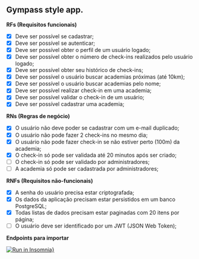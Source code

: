 ## Gympass style app.

**RFs (Requisitos funcionais)**
 * [x] Deve ser possível se cadastrar;
 * [x] Deve ser possível se autenticar;
 * [x] Deve ser possível obter o perfil de um usuário logado;
 * [x] Deve ser possível obter o número de check-ins realizados pelo usuário logado;
 * [x] Deve ser possível obter seu histórico de check-ins;
 * [x] Deve ser possível o usuário buscar academias próximas (até 10km);
 * [x] Deve ser possível o usuário buscar academias pelo nome;
 * [x] Deve ser possível realizar check-in em uma academia;
 * [x] Deve ser possível validar o check-in de um usuário;
 * [x] Deve ser possível cadastrar uma academia;

**RNs (Regras de negócio)**
 * [x] O usuário não deve poder se cadastrar com um e-mail duplicado;
 * [x] O usuário não pode fazer 2 check-ins no mesmo dia;
 * [x] O usuário não pode fazer check-in se não estiver perto (100m) da academia;
 * [x] O check-in só pode ser validada até 20 minutos após ser criado;
 * [ ] O check-in só pode ser validado por administradores;
 * [ ] A academia só pode ser cadastrada por administradores;

**RNFs (Requisitos não-funcionais)**
 * [x] A senha do usuário precisa estar criptografada;
 * [x] Os dados da aplicação precisam estar persistidos em um banco PostgreSQL;
 * [x] Todas listas de dados precisam estar paginadas com 20 itens por página;
 * [ ] O usuário deve ser identificado por um JWT (JSON Web Token);

**Endpoints para importar**

[![Run in Insomnia}](https://insomnia.rest/images/run.svg)](https://insomnia.rest/run/?label=Dev%20Gyms%20-%20Ignite%202023%20Node.js%20-%20Rocketseat&uri=https%3A%2F%2Fgist.githubusercontent.com%2FVictorMello1993%2F1fd1b5b1e94a9f9bb1e5b34aedc666fa%2Fraw%2F1de4f2afb943f2d13a0b17a5e13b93e78fdc303a%2FInsomnia_2023-06-07.json)

